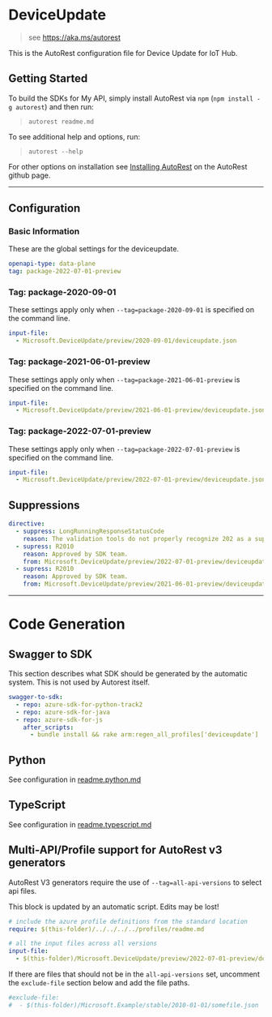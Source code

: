 # DeviceUpdate

> see https://aka.ms/autorest

This is the AutoRest configuration file for Device Update for IoT Hub.

## Getting Started

To build the SDKs for My API, simply install AutoRest via `npm` (`npm install -g autorest`) and then run:

> `autorest readme.md`

To see additional help and options, run:

> `autorest --help`

For other options on installation see [Installing AutoRest](https://aka.ms/autorest/install) on the AutoRest github page.

---

## Configuration

### Basic Information

These are the global settings for the deviceupdate.

```yaml
openapi-type: data-plane
tag: package-2022-07-01-preview
```

### Tag: package-2020-09-01

These settings apply only when `--tag=package-2020-09-01` is specified on the command line.

```yaml $(tag) == 'package-2020-09-01'
input-file:
  - Microsoft.DeviceUpdate/preview/2020-09-01/deviceupdate.json
```

### Tag: package-2021-06-01-preview

These settings apply only when `--tag=package-2021-06-01-preview` is specified on the command line.

```yaml $(tag) == 'package-2021-06-01-preview'
input-file:
  - Microsoft.DeviceUpdate/preview/2021-06-01-preview/deviceupdate.json
```

### Tag: package-2022-07-01-preview

These settings apply only when `--tag=package-2022-07-01-preview` is specified on the command line.

```yaml $(tag) == 'package-2022-07-01-preview'
input-file:
  - Microsoft.DeviceUpdate/preview/2022-07-01-preview/deviceupdate.json
```

## Suppressions

``` yaml
directive:
  - suppress: LongRunningResponseStatusCode
    reason: The validation tools do not properly recognize 202 as a supported response code.
  - supress: R2010
    reason: Approved by SDK team.
    from: Microsoft.DeviceUpdate/preview/2022-07-01-preview/deviceupdate.json
  - supress: R2010
    reason: Approved by SDK team.
    from: Microsoft.DeviceUpdate/preview/2021-06-01-preview/deviceupdate.json
```

---

# Code Generation

## Swagger to SDK

This section describes what SDK should be generated by the automatic system.
This is not used by Autorest itself.

```yaml $(swagger-to-sdk)
swagger-to-sdk:
  - repo: azure-sdk-for-python-track2
  - repo: azure-sdk-for-java
  - repo: azure-sdk-for-js
    after_scripts:
      - bundle install && rake arm:regen_all_profiles['deviceupdate']
```

## Python

See configuration in [readme.python.md](./readme.python.md)

## TypeScript

See configuration in [readme.typescript.md](./readme.typescript.md)

## Multi-API/Profile support for AutoRest v3 generators 

AutoRest V3 generators require the use of `--tag=all-api-versions` to select api files.

This block is updated by an automatic script. Edits may be lost!

``` yaml $(tag) == 'all-api-versions' /* autogenerated */
# include the azure profile definitions from the standard location
require: $(this-folder)/../../../../profiles/readme.md

# all the input files across all versions
input-file:
  - $(this-folder)/Microsoft.DeviceUpdate/preview/2022-07-01-preview/deviceupdate.json

```

If there are files that should not be in the `all-api-versions` set, 
uncomment the  `exclude-file` section below and add the file paths.

``` yaml $(tag) == 'all-api-versions'
#exclude-file: 
#  - $(this-folder)/Microsoft.Example/stable/2010-01-01/somefile.json
```
